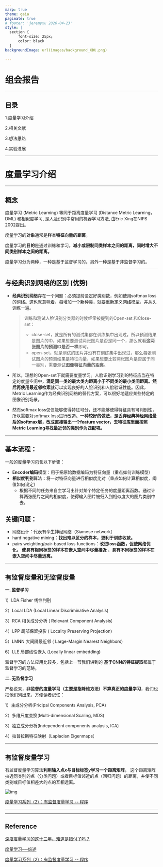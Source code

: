 ```yaml
---
marp: true
theme: gaia
paginate: true
# footer: 'jeremyxu 2020-04-23'
style: |
  section {
      font-size: 25px;
      color: black
  }
backgroundImage: url(images/background_XDU.png)

---
```

<!-- 
_backgroundImage: url(https://cdn.jsdelivr.net/gh/sunqinghu/PicRepo/img/2020/20201211190830.png)
_class: lead
_paginate: false -->

<style scoped>
section {
    font-size: 30px;
}
</style>

# 组会报告

---
<!-- _class: lead 
_paginate: false -->

<style scoped>
section {
    text-align: center;
    font-size: 30px;
}
</style>

## 目录

1.度量学习介绍

2.相关文献

3.想法思路

4.实验进展

---
<!-- 
_class: lead gaia
_paginate: false
_color: black -->

<style scoped>
section {
    font-size: 30px;
}
</style>

# 度量学习介绍

---
## 概念

度量学习 (Metric Learning) 等同于距离度量学习 (Distance Metric Learning，DML) 和相似度学习,  是人脸识别中常用的机器学习方法, 由Eric Xing在NIPS 2002提出。

度量学习的**对象**通常是**样本特征向量的距离**。

度量学习的**目的**是通过训练和学习，**减小或限制同类样本之间的距离，同时增大不同类别样本之间的距离。**

度量学习分为两种，一种是基于监督学习的，另外一种是基于非监督学习的。

---
## 与经典识别网络的区别 (优势)
- **经典识别网络**存在一个问题：必须提前设定好类别数，例如使用softmax loss的网络。这也就意味着，每增加一个新种类，就要重新定义网络模型，并从头训练一遍。

  > 训练和测试人脸识别分类器的时候经常被提到的Open-set 和Close-set：
  >
  > - close-set，就是所有的测试集都在训练集中出现过。所以预测结果是图片的ID，如果想要测试两张图片是否是同一个，那么就看**这两张图片的预测ID是否一样**即可。
  > - open-set，就是测试的图片并没有在训练集中出现过，那么每张测试图片的预测结果是特征向量，如果想要比较两张图片是否属于同一类别，需要测试**图像特征向量的距离**。
  > 

- 所以，理想的Open-set下就需要度量学习。人脸识别学习到的特征应当在特定的度量空间中，**满足同一类的最大类内距离小于不同类的最小类间距离。**然后再使用**最近邻检索**就可以实现良好的人脸识别和人脸验证性能。因此，Metric Learning作为经典识别网络的替代方案，可以很好地适应某些特定的图像识别场景。
- 然而softmax loss仅仅能够使得特征可分，还不能够使得特征具有可判别性，所以需要对softmax loss进行改造。**一种较好的做法，是丢弃经典神经网络最后的softmax层，改成直接输出一个feature vector，去特征库里面按照Metric Learning寻找最近邻的类别作为匹配项。**

---
## 基本流程：

一般的度量学习包含以下步骤：

- **Encoder编码**模型：用于把原始数据编码为特征向量（重点如何训练模型）
- **相似度判别**算法：将一对特征向量进行相似度比对（重点如何计算相似度，阈值如何设定）
  - 根据不同的任务来自主学习出针对某个特定任务的度量距离函数。通过计算两张图片之间的相似度，使得输入图片被归入到相似度大的图片类别中去。

## 关键问题：

- 网络设计：代表有孪生神经网络（Siamese network）
- hard negative mining：**找出难以区分的样本，更利于训练收敛。**
- pairs weighting/pair-based loss functions：**改进loss函数，促使网络优化， 使具有相同标签的样本在嵌入空间中尽量接近 ，具有不同标签的样本在嵌入空间中尽量远离。**

---

## 有监督度量和无监督度量

**一. 监督学习**

1）LDA Fisher 线性判别

2）Local LDA (Local Linear Discriminative Analysis)

3）RCA 相关成分分析 ( Relevant Component Analysis)

4）LPP 局部保留投影 ( Locality Preserving Projection)

5）LMNN 大间隔最近邻 ( Large-Margin Nearest Neighbors)

6）LLE 局部线性嵌入 (Locally linear embedding)

监督学习的方法应用比较多，包括上一节我们讲到的 **基于CNN的特征提取**都属于监督学习的范畴。

**二. 无监督学习**

   严格说来，**非监督的度量学习（主要是指降维方法）不算真正的度量学习**，我们也把他们列出来，方便读者记忆：

1）主成分分析(Pricipal Components Analysis, PCA)

2）多维尺度变换(Multi-dimensional Scaling, MDS)

3）独立成分分析(Independent components analysis, ICA)

4）拉普拉斯特征映射（Laplacian Eigenmaps）


---
## 有监督度量学习

有监督度量学习算法**利用输入点$x$与目标标签$y$学习一个距离矩阵，** 这个距离矩阵拉近同类别的点（分类问题）或者目标值邻近的点（回归问题）的距离，并使不同类别或目标值相差大的点的互相远离。

![img](https://cdn.jsdelivr.net/gh/sunqinghu/PicRepo/img/2020/20180610151149936.png)

 [度量学习系列（2）：有监督度量学习 -- 程序](https://blog.csdn.net/u013468614/article/details/102846295)

---





---

## Reference

[深度度量学习的这十三年，难道是错付了吗？](https://www.jiqizhixin.com/articles/2020-05-16-5)

[度量学习---综述](https://blog.csdn.net/xys430381_1/article/details/90705421)

[度量学习系列（2）：有监督度量学习 -- 程序](https://blog.csdn.net/u013468614/article/details/102846295)































